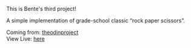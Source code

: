 This is Bente's third project!

A simple implementation of grade-school classic “rock paper scissors”.

Coming from: [theodinproject](https://www.theodinproject.com)<br>
View Live: [here](https://bpetermann.github.io/rock-paper-scissors/)
